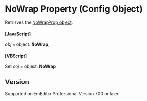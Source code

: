 # NoWrap Property (Config Object)

Retrieves the [NoWrapProp object](../no_wrap_prop/index).

#### \[JavaScript\]

_obj_ = object. **NoWrap**;

#### \[VBScript\]

Set _obj_ = object. **NoWrap**

## Version

Supported on EmEditor Professional Version 7.00 or later.